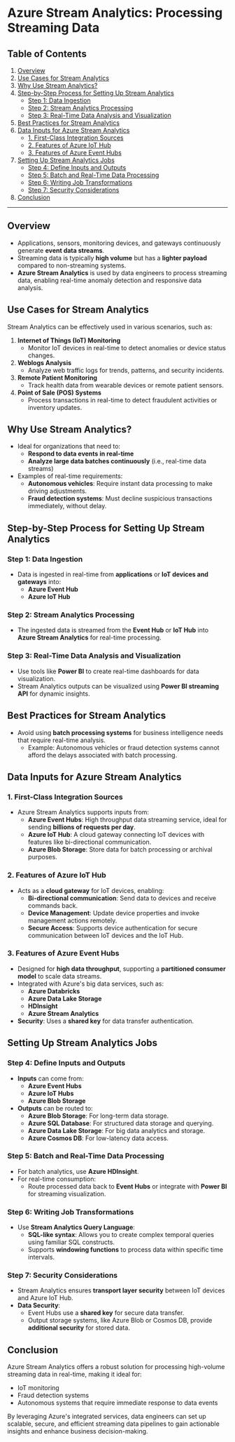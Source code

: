 # Azure Stream Analytics: Processing Streaming Data

## Table of Contents
1. [Overview](#overview)
2. [Use Cases for Stream Analytics](#use-cases-for-stream-analytics)
3. [Why Use Stream Analytics?](#why-use-stream-analytics)
4. [Step-by-Step Process for Setting Up Stream Analytics](#step-by-step-process-for-setting-up-stream-analytics)
    - [Step 1: Data Ingestion](#step-1-data-ingestion)
    - [Step 2: Stream Analytics Processing](#step-2-stream-analytics-processing)
    - [Step 3: Real-Time Data Analysis and Visualization](#step-3-real-time-data-analysis-and-visualization)
5. [Best Practices for Stream Analytics](#best-practices-for-stream-analytics)
6. [Data Inputs for Azure Stream Analytics](#data-inputs-for-azure-stream-analytics)
    - [1. First-Class Integration Sources](#1-first-class-integration-sources)
    - [2. Features of Azure IoT Hub](#2-features-of-azure-iot-hub)
    - [3. Features of Azure Event Hubs](#3-features-of-azure-event-hubs)
7. [Setting Up Stream Analytics Jobs](#setting-up-stream-analytics-jobs)
    - [Step 4: Define Inputs and Outputs](#step-4-define-inputs-and-outputs)
    - [Step 5: Batch and Real-Time Data Processing](#step-5-batch-and-real-time-data-processing)
    - [Step 6: Writing Job Transformations](#step-6-writing-job-transformations)
    - [Step 7: Security Considerations](#step-7-security-considerations)
8. [Conclusion](#conclusion)

---

## Overview
- Applications, sensors, monitoring devices, and gateways continuously generate **event data streams**.
- Streaming data is typically **high volume** but has a **lighter payload** compared to non-streaming systems.
- **Azure Stream Analytics** is used by data engineers to process streaming data, enabling real-time anomaly detection and responsive data analysis.

## Use Cases for Stream Analytics
Stream Analytics can be effectively used in various scenarios, such as:
1. **Internet of Things (IoT) Monitoring**
   - Monitor IoT devices in real-time to detect anomalies or device status changes.
2. **Weblogs Analysis**
   - Analyze web traffic logs for trends, patterns, and security incidents.
3. **Remote Patient Monitoring**
   - Track health data from wearable devices or remote patient sensors.
4. **Point of Sale (POS) Systems**
   - Process transactions in real-time to detect fraudulent activities or inventory updates.

## Why Use Stream Analytics?
- Ideal for organizations that need to:
  - **Respond to data events in real-time**
  - **Analyze large data batches continuously** (i.e., real-time data streams)
- Examples of real-time requirements:
  - **Autonomous vehicles**: Require instant data processing to make driving adjustments.
  - **Fraud detection systems**: Must decline suspicious transactions immediately, without delay.

## Step-by-Step Process for Setting Up Stream Analytics

### Step 1: Data Ingestion
- Data is ingested in real-time from **applications** or **IoT devices and gateways** into:
  - **Azure Event Hub**
  - **Azure IoT Hub**

### Step 2: Stream Analytics Processing
- The ingested data is streamed from the **Event Hub** or **IoT Hub** into **Azure Stream Analytics** for real-time processing.

### Step 3: Real-Time Data Analysis and Visualization
- Use tools like **Power BI** to create real-time dashboards for data visualization.
- Stream Analytics outputs can be visualized using **Power BI streaming API** for dynamic insights.

## Best Practices for Stream Analytics
- Avoid using **batch processing systems** for business intelligence needs that require real-time analysis.
  - Example: Autonomous vehicles or fraud detection systems cannot afford the delays associated with batch processing.

## Data Inputs for Azure Stream Analytics

### 1. First-Class Integration Sources
- Azure Stream Analytics supports inputs from:
  - **Azure Event Hubs**: High throughput data streaming service, ideal for sending **billions of requests per day**.
  - **Azure IoT Hub**: A cloud gateway connecting IoT devices with features like bi-directional communication.
  - **Azure Blob Storage**: Store data for batch processing or archival purposes.

### 2. Features of Azure IoT Hub
- Acts as a **cloud gateway** for IoT devices, enabling:
  - **Bi-directional communication**: Send data to devices and receive commands back.
  - **Device Management**: Update device properties and invoke management actions remotely.
  - **Secure Access**: Supports device authentication for secure communication between IoT devices and the IoT Hub.

### 3. Features of Azure Event Hubs
- Designed for **high data throughput**, supporting a **partitioned consumer model** to scale data streams.
- Integrated with Azure's big data services, such as:
  - **Azure Databricks**
  - **Azure Data Lake Storage**
  - **HDInsight**
  - **Azure Stream Analytics**
- **Security**: Uses a **shared key** for data transfer authentication.

## Setting Up Stream Analytics Jobs

### Step 4: Define Inputs and Outputs
- **Inputs** can come from:
  - **Azure Event Hubs**
  - **Azure IoT Hubs**
  - **Azure Blob Storage**
- **Outputs** can be routed to:
  - **Azure Blob Storage**: For long-term data storage.
  - **Azure SQL Database**: For structured data storage and querying.
  - **Azure Data Lake Storage**: For big data analytics and storage.
  - **Azure Cosmos DB**: For low-latency data access.

### Step 5: Batch and Real-Time Data Processing
- For batch analytics, use **Azure HDInsight**.
- For real-time consumption:
  - Route processed data back to **Event Hubs** or integrate with **Power BI** for streaming visualization.

### Step 6: Writing Job Transformations
- Use **Stream Analytics Query Language**:
  - **SQL-like syntax**: Allows you to create complex temporal queries using familiar SQL constructs.
  - Supports **windowing functions** to process data within specific time intervals.

### Step 7: Security Considerations
- Stream Analytics ensures **transport layer security** between IoT devices and Azure IoT Hub.
- **Data Security**:
  - Event Hubs use a **shared key** for secure data transfer.
  - Output storage systems, like Azure Blob or Cosmos DB, provide **additional security** for stored data.

## Conclusion
Azure Stream Analytics offers a robust solution for processing high-volume streaming data in real-time, making it ideal for:
- IoT monitoring
- Fraud detection systems
- Autonomous systems that require immediate response to data events

By leveraging Azure's integrated services, data engineers can set up scalable, secure, and efficient streaming data pipelines to gain actionable insights and enhance business decision-making.
